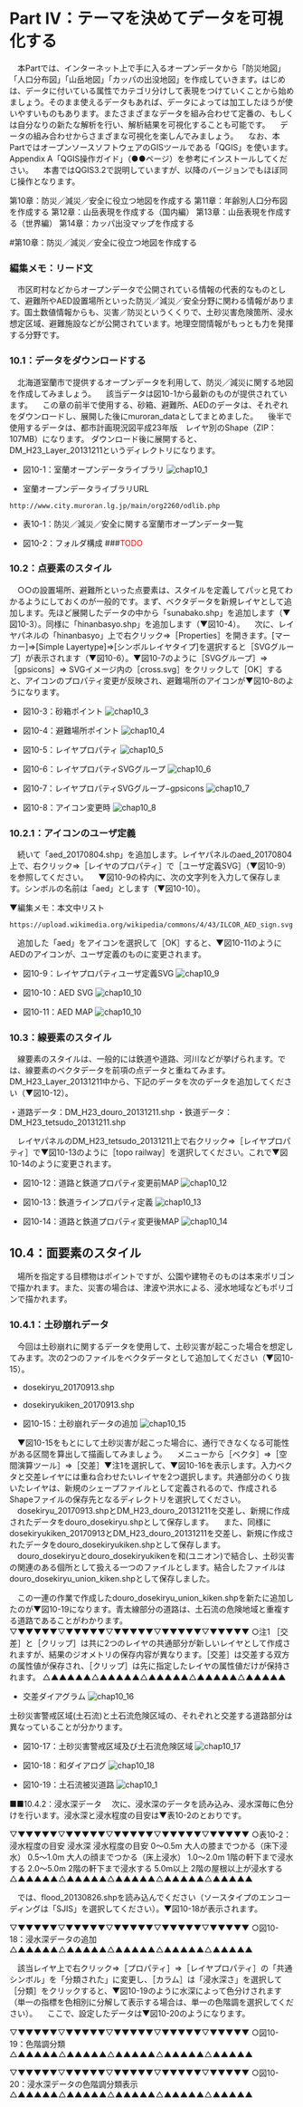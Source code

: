 # Part IV：テーマを決めてデータを可視化する

　本Partでは、インターネット上で手に入るオープンデータから「防災地図」「人口分布図」「山岳地図」「カッパの出没地図」を作成していきます。はじめは、データに付いている属性でカテゴリ分けして表現をつけていくことから始めましょう。そのまま使えるデータもあれば、データによっては加工したほうが使いやすいものもあります。またさまざまなデータを組み合わせて定番の、もしくは自分なりの新たな解析を行い、解析結果を可視化することも可能です。
　データの組み合わせからさまざまな可視化を楽しんでみましょう。
　なお、本PartではオープンソースソフトウェアのGISツールである「QGIS」を使います。Appendix A「QGIS操作ガイド」（●●ページ）を参考にインストールしてください。
　本書ではQGIS3.2で説明していますが、以降のバージョンでもほぼ同じ操作となります。


第10章：防災／減災／安全に役立つ地図を作成する
第11章：年齢別人口分布図を作成する
第12章：山岳表現を作成する（国内編）
第13章：山岳表現を作成する（世界編）
第14章：カッパ出没マップを作成する

#第10章：防災／減災／安全に役立つ地図を作成する

### 編集メモ：リード文
　市区町村などからオープンデータで公開されている情報の代表的なものとして、避難所やAED設置場所といった防災／減災／安全分野に関わる情報があります。国土数値情報からも、災害／防災というくくりで、土砂災害危険箇所、浸水想定区域、避難施設などが公開されています。地理空間情報がもっとも力を発揮する分野です。

### 10.1：データをダウンロードする
　北海道室蘭市で提供するオープンデータを利用して、防災／減災に関する地図を作成してみましょう。
　該当データは図10-1から最新のものが提供されています。
　この章の前半で使用する、砂箱、避難所、AEDのデータは、それぞれをダウンロードし、展開した後にmuroran_dataとしてまとめました。
　後半で使用するデータは、都市計画現況図平成23年版　レイヤ別のShape（ZIP：107MB）になります。
ダウンロード後に展開すると、DM_H23_Layer_20131211というディレクトリになります。


- 図10-1：室蘭オープンデータライブラリ
![chap10_1](img/chap10_1.png)

- 室蘭オープンデータライブラリURL
```	
http://www.city.muroran.lg.jp/main/org2260/odlib.php
```

- 表10-1：防災／減災／安全に関する室蘭市オープンデータ一覧


- 図10-2：フォルダ構成
###<font color="red">TODO</font>

### 10.2：点要素のスタイル
　○○の設置場所、避難所といった点要素は、スタイルを定義してパッと見てわかるようにしておくのが一般的です。まず、ベクタデータを新規レイヤとして追加します。先ほど展開したデータの中から「sunabako.shp」を追加します（▼図10-3）。同様に「hinanbasyo.shp」を追加します（▼図10-4）。
　次に、レイヤパネルの「hinanbasyo」上で右クリック⇒［Properties］を開きます。[マーカー]⇒[Simple Layertype]⇒[シンボルレイヤタイプ]を選択すると［SVGグループ］が表示されます（▼図10-6）。▼図10-7のように［SVGグループ］⇒［gpsicons］⇒ SVGイメージ内の［cross.svg］をクリックして［OK］すると、アイコンのプロパティ変更が反映され、避難場所のアイコンが▼図10-8のようになります。

- 図10-3：砂箱ポイント
![chap10_3](img/chap10_3.png)

- 図10-4：避難場所ポイント
![chap10_4](img/chap10_4.png)

- 図10-5：レイヤプロパティ
![chap10_5](img/chap10_5.png)

- 図10-6：レイヤプロパティSVGグループ
![chap10_6](img/chap10_6.png)

- 図10-7：レイヤプロパティSVGグループ−gpsicons
![chap10_7](img/chap10_7.png)

- 図10-8：アイコン変更時
![chap10_8](img/chap10_8.png)

### 10.2.1：アイコンのユーザ定義
　続いて「aed_20170804.shp」を追加します。レイヤパネルのaed_20170804上で、右クリック⇒［レイヤのプロパティ］で［ユーザ定義SVG］（▼図10-9）を参照してください。
　▼図10-9の枠内に、次の文字列を入力して保存します。シンボルの名前は「aed」とします（▼図10-10）。

 ▼編集メモ：本文中リスト

```
https://upload.wikimedia.org/wikipedia/commons/4/43/ILCOR_AED_sign.svg
```

　追加した「aed」をアイコンを選択して［OK］すると、▼図10-11のようにAEDのアイコンが、ユーザ定義のものに変更されます。

- 図10-9：レイヤプロパティユーザ定義SVG
![chap10_9](img/chap10_9.png)

- 図10-10：AED SVG
![chap10_10](img/chap10_10.png)

- 図10-11：AED MAP
![chap10_10](img/chap10_11.png)

### 10.3：線要素のスタイル
　線要素のスタイルは、一般的には鉄道や道路、河川などが挙げられます。では、線要素のベクタデータを前項の点データと重ねてみます。DM_H23_Layer_20131211中から、下記のデータを次のデータを追加してください（▼図10-12）。

・道路データ：DM_H23_douro_20131211.shp
・鉄道データ：DM_H23_tetsudo_20131211.shp

　レイヤパネルのDM_H23_tetsudo_20131211上で右クリック⇒［レイヤプロパティ］で▼図10-13のように［topo railway］を選択してください。これで▼図10-14のように変更されます。

- 図10-12：道路と鉄道プロパティ変更前MAP
![chap10_12](img/chap10_12.png)

- 図10-13：鉄道ラインプロパティ定義
![chap10_13](img/chap10_13.png)

- 図10-14：道路と鉄道プロパティ変更後MAP
![chap10_14](img/chap10_14.png)
## 10.4：面要素のスタイル
　場所を指定する目標物はポイントですが、公園や建物そのものは本来ポリゴンで描かれます。また、災害の場合は、津波や洪水による、浸水地域などもポリゴンで描かれます。

### 10.4.1：土砂崩れデータ
　今回は土砂崩れに関するデータを使用して、土砂災害が起こった場合を想定してみます。次の2つのファイルをベクタデータとして追加してください（▼図10-15）。

- dosekiryu_20170913.shp
- dosekiryukiken_20170913.shp

- 図10-15：土砂崩れデータの追加
![chap10_15](img/chap10_15.png)

　▼図10-15をもとにして土砂災害が起こった場合に、通行できなくなる可能性がある区間を算出して描画してみましょう。
　メニューから［ベクタ］⇒［空間演算ツール］⇒［交差］▼注1を選択して、▼図10-16を表示します。入力ベクタと交差レイヤには重ね合わせたいレイヤを2つ選択します。共通部分のくり抜いたレイヤは、新規のシェープファイルとして定義されるので、作成されるShapeファイルの保存先となるディレクトリを選択してください。
　dosekiryu_20170913.shpとDM_H23_douro_20131211を交差し、新規に作成されたデータをdouro_dosekiryu.shpとして保存します。
　また、同様にdosekiryukiken_20170913とDM_H23_douro_20131211を交差し、新規に作成されたデータをdouro_dosekiryukiken.shpとして保存します。
　douro_dosekiryuとdouro_dosekiryukikenを和(ユニオン)で結合し、土砂災害の関連のある個所として扱える一つのファイルとします。結合したファイルはdouro_dosekiryu_union_kiken.shpとして保存しました。

　この一連の作業で作成したdouro_dosekiryu_union_kiken.shpを新たに追加したのが▼図10-19になります。青太線部分の道路は、土石流の危険地域と重複する道路であることがわかります。
▽▼▼▼▼▼▽▼▼▼▼▼▽▼▼▼▼▼▽▼▼▼▼▼▽▼▼▼▼▼
○注1
［交差］と［クリップ］は共に2つのレイヤの共通部分が新しいレイヤとして作成されますが、結果のジオメトリの保存内容が異なります。［交差］は交差する双方の属性値が保存され、［クリップ］は先に指定したレイヤの属性値だけが保持されます。
△▲▲▲▲▲△▲▲▲▲▲△▲▲▲▲▲△▲▲▲▲▲△▲▲▲▲▲

- 交差ダイアグラム
![chap10_16](img/chap10_16.png)

土砂災害警戒区域(土石流)と土石流危険区域の、それぞれと交差する道路部分は異なっていることが分かります。

- 図10-17：土砂災害警戒区域及び土石流危険区域
![chap10_17](img/chap10_17.png)

- 図10-18：和ダイアログ
![chap10_18](img/chap10_18.png)

- 図10-19：土石流被災道路
![chap10_1](img/chap10_19.png)

■■10.4.2：浸水深データ
　次に、浸水深のデータを読み込み、浸水深毎に色分けを行います。浸水深と浸水程度の目安は▼表10-2のとおりです。

▽▼▼▼▼▼▽▼▼▼▼▼▽▼▼▼▼▼▽▼▼▼▼▼▽▼▼▼▼▼
○表10-2：浸水程度の目安
浸水深	浸水程度の目安
0～0.5m	大人の膝までつかる（床下浸水）
0.5～1.0m	大人の顔までつかる（床上浸水）
1.0～2.0m	1階の軒下まで浸水する
2.0～5.0m	2階の軒下まで浸水する
5.0m以上	2階の屋根以上が浸水する
△▲▲▲▲▲△▲▲▲▲▲△▲▲▲▲▲△▲▲▲▲▲△▲▲▲▲▲

　では、flood_20130826.shpを読み込んでください（ソースタイプのエンコーディングは「SJIS」を選択してください）。▼図10-18が表示されます。

▽▼▼▼▼▼▽▼▼▼▼▼▽▼▼▼▼▼▽▼▼▼▼▼▽▼▼▼▼▼
○図10-18：浸水深データの追加
△▲▲▲▲▲△▲▲▲▲▲△▲▲▲▲▲△▲▲▲▲▲△▲▲▲▲▲

　該当レイヤ上で右クリック⇒［プロパティ］⇒［レイヤプロパティ］の「共通シンボル」を「分類された」に変更し、［カラム］は「浸水深さ」を選択して［分類］をクリックすると、▼図10-19のように水深によって色分けされます（単一の指標を色相別に分解して表示する場合は、単一の色階調を選択してください）。
　ここで、設定したデータは▼図10-20のようになります。

▽▼▼▼▼▼▽▼▼▼▼▼▽▼▼▼▼▼▽▼▼▼▼▼▽▼▼▼▼▼
○図10-19：色階調分類
△▲▲▲▲▲△▲▲▲▲▲△▲▲▲▲▲△▲▲▲▲▲△▲▲▲▲▲

▽▼▼▼▼▼▽▼▼▼▼▼▽▼▼▼▼▼▽▼▼▼▼▼▽▼▼▼▼▼
○図10-20：浸水深データの色階調分類表示
△▲▲▲▲▲△▲▲▲▲▲△▲▲▲▲▲△▲▲▲▲▲△▲▲▲▲▲

